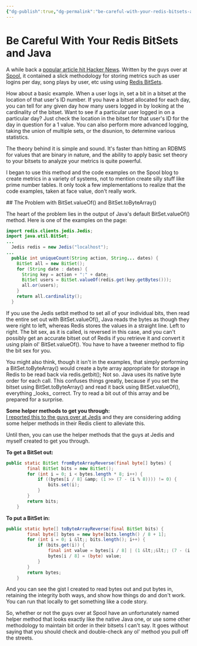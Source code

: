 ```yaml
---
{"dg-publish":true,"dg-permalink":"be-careful-with-your-redis-bitsets-and-java","permalink":"/be-careful-with-your-redis-bitsets-and-java/","title":"Be Careful With your Redis BitSets and Java","tags":["code","java","software"],"created":"2022-08-06T07:58:04.000-04:00","updated":"2022-08-06T07:58:04.000-04:00"}
---
```


# Be Careful With Your Redis BitSets and Java

A while back a [popular article hit Hacker News](http://blog.getspool.com/2011/11/29/fast-easy-realtime-metrics-using-redis-bitmaps/). Written by the guys over at [Spool](http://redis.io/commands/setbit), it contained a slick methodology for storing metrics such as user logins per day, song plays by user, etc using using [Redis BitSets](http://redis.io/commands/setbit).

How about a basic example. When a user logs in, set a bit in a bitset at the location of that user's ID number. If you have a bitset allocated for each day, you can tell for any given day how many users logged in by looking at the cardinality of the bitset. Want to see if a particular user logged in on a particular day? Just check the location in the bitset for that user's ID for the day in question for a 1 value. You can also perform more advanced logging, taking the union of multiple sets, or the disunion, to determine various statistics.

The theory behind it is simple and sound. It's faster than hitting an RDBMS for values that are binary in nature, and the ability to apply basic set theory to your bitsets to analyze your metrics is quite powerful.

I began to use this method and the code examples on the Spool blog to create metrics in a variety of systems, not to mention create silly stuff like prime number tables. It only took a few implementations to realize that the code examples, taken at face value, don't really work.

\## The Problem with BitSet.valueOf() and BitSet.toByteArray()  

The heart of the problem lies in the output of Java's default BitSet.valueOf() method. Here is one of the examples on the page:

``` java
import redis.clients.jedis.Jedis;
import java.util.BitSet;
...
  Jedis redis = new Jedis("localhost");
...
  public int uniqueCount(String action, String... dates) {
    BitSet all = new BitSet();
    for (String date : dates) {
      String key = action + ":" + date;
      BitSet users = BitSet.valueOf(redis.get(key.getBytes()));
      all.or(users);
    }
    return all.cardinality();
  }
```

If you use the Jedis setbit method to set all of your individual bits, then read the entire set out with BitSet.valueOf(), Java reads the bytes as though they were right to left, whereas Redis stores the values in a straight line. Left to right. The bit sex, as it is called, is reversed in this case, and you can't possibly get an accurate bitset out of Redis if you retrieve it and convert it using plain ol' BitSet.valueOf(). You have to have a tweener method to flip the bit sex for you.

You might also think, though it isn't in the examples, that simply performing a BitSet.toByteArray() would create a byte array appropriate for storage in Redis to be read back via redis.getbit(); Not so. Java uses its native byte order for each call. This confuses things greatly, because if you set the bitset using BitSet.toByteArray() and read it back using BitSet.valueOf(), everything \_looks\_ correct. Try to read a bit out of this array and be prepared for a surprise.

__Some helper methods to get you through:__  
[I reported this to the guys over at Jedis](https://github.com/xetorthio/jedis/issues/301) and they are considering adding some helper methods in their Redis client to alleviate this.

Until then, you can use the helper methods that the guys at Jedis and myself created to get you through.

__To get a BitSet out:__

``` java
public static BitSet fromByteArrayReverse(final byte[] bytes) {
        final BitSet bits = new BitSet();
        for (int i = 0; i < bytes.length * 8; i++) {
            if ((bytes[i / 8] &amp; (1 >> (7 - (i % 8)))) != 0) {
                bits.set(i);
            }
        }
        return bits;
    }
```

__To put a BitSet in:__

``` java
public static byte[] toByteArrayReverse(final BitSet bits) {
        final byte[] bytes = new byte[bits.length() / 8 + 1];
        for (int i = 0; i &lt;; bits.length(); i++) {
            if (bits.get(i)) {
                final int value = bytes[i / 8] | (1 &lt;;&lt;; (7 - (i % 8)));
                bytes[i / 8] = (byte) value;
            }
        }
        return bytes;
    }
```

And you can see the gist I created to read bytes out and put bytes in, retaining the integrity both ways, and show how things do and don't work. You can run that locally to get something like a code story.

So, whether or not the guys over at Spool have an unfortunately named helper method that looks exactly like the native Java one, or use some other methodology to maintain bit order in their bitsets I can't say. It goes without saying that you should check and double-check any ol' method you pull off the streets.
